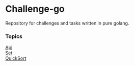 # Challenge-go
Repository for challenges and tasks written in pure golang.

### Topics
[Api](./api)  
[Set](./set)  
[QuickSort](./quicksort)  
